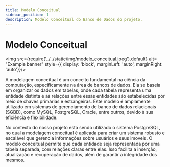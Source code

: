 ```yaml
---
title: Modelo Conceitual
sidebar_position: 1
description: Modelo Conceitual do Banco de Dados do projeto.
---
```


# Modelo Conceitual

<img src={require('../../static/img/modelo_conceitual.jpeg').default} alt= "Example banner" style={{ display: 'block', marginLeft: 'auto', marginRight: 'auto'}}/>

A modelagem conceitual é um conceito fundamental na ciência da computação, especificamente na área de bancos de dados. Ela se baseia em organizar os dados em tabelas, onde cada tabela representa uma entidade distinta e as relações entre essas entidades são estabelecidas por meio de chaves primárias e estrangeiras. Este modelo é amplamente utilizado em sistemas de gerenciamento de banco de dados relacionais (SGBD), como MySQL, PostgreSQL, Oracle, entre outros, devido à sua eficiência e flexibilidade.

No contexto do nosso projeto está sendo utilizado o sistema PostgreSQL, no qual a modelagem conceitual é aplicada para criar um sistema robusto e escalável que gerencia informações sobre usuários e seus imoveis. O modelo conceitual permite que cada entidade seja representada por uma tabela separada, com relações claras entre elas. Isso facilita a inserção, atualização e recuperação de dados, além de garantir a integridade dos mesmos.